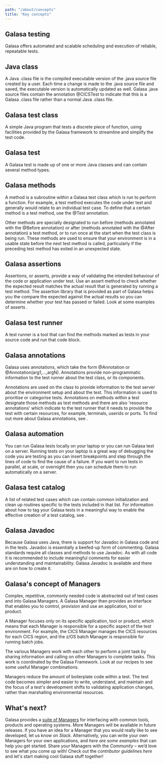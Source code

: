 ```yaml
---
path: "/about/concepts"
title: "Key concepts"
---
```

## Galasa testing
Galasa offers automated and scalable scheduling and execution of reliable, repeatable tests. 

## Java class
A Java .class file is the compiled executable version of the .java source file created by a user. Each time a change is made to the .java source file and saved, the executable version is automatically updated as well. Galasa .java source files contain the annotation @CICSTest to indicate that this is a Galasa .class file rather than a normal Java .class file.

## Galasa test class
A simple Java program that tests a discrete piece of function, using facilities provided by the Galasa framework to streamline and simplify the test code.

## Galasa test
A Galasa test is made up of one or more Java classes and can contain several method types. 

## Galasa methods
A method is a subroutine within a Galasa test class which is run to perform a function. For example, a test method executes the code under test and generally would relate to an individual test case. To define that a certain method is a test method, use the @Test annotation.

Other methods are specially designated to run before (methods annotated with the @Before annotation) or after (methods annotated with the @After annotation) a test method, or to run once at the start when the test class is being run. These methods are used to ensure that your environment is in a usable state before the next test method is called, particularly if the preceding test method has exited in an unexpected state. 

## Galasa assertions
Assertions, or asserts, provide a way of validating the intended behaviour of the code or application under test. Use an assert method to check whether the expected result matches the actual result that is generated by running a test method. The assertion library that is provided as part of Galasa helps you the compare the expected against the actual results so you can determine whether your test has passed or failed. Look at some examples of asserts <here>.
  
## Galasa test runner
A test runner is a tool that can find the methods marked as tests in your source code and run that code block. 
  
## Galasa annotations
Galasa uses annotations, which take the form @Annotation or @Annotation(arg1,...,argN). Annotations provide non-programmatic information to the test runner about the test class, or its components. 

Annotations are used on the class to provide information to the test server about the environment setup and about the test. This information is  used to prioritise or categorise tests. Annotations on methods within a test designate those methods as test methods and there are also 'resource annotations' which indicate to the test runner that it needs to provide the test with certain resources, for example, terminals, userids or ports. To find out more about Galasa annotations, see <here>.

## Galasa automation
You can run Galasa tests locally on your laptop or you can run Galasa test on a server. Running tests on your laptop is a great way of debugging the code you are testing as you can insert breakpoints and step through the lines of code to find the cause of a failure. If you want to run tests in parallel, at scale, or overnight then you can schedule them to run automatically on a server. 

## Galasa test catalog
A list of related test cases which can contain common initialization and clean up routines specific to the tests included in that list. For information about how to tag your Galasa tests in a meaningful way to enable the effective creation of a test catalog, see <xxx>.
  
## Galasa Javadoc  
Because  Galasa uses Java, there is support for Javadoc in Galasa code and in the tests. Javadoc is essentially a beefed-up form of commenting. Galasa standards require all classes and methods to use Javadoc. As with all code it is recommended to include meaningful comments for easier understanding and maintainability. Galasa Javadoc is available <here> and there are <guidelines> on how to create it.  

## Galasa's concept of Managers
Complex, repetitive, commonly needed code is abstracted out of test cases and into Galasa Managers. A Galasa Manager then provides an interface that enables you to control, provision and use an application, tool or product.

A Manager focuses only on its specific application, tool or product, which means that each Manager is responsible for a specific aspect of the test environment. For example, the CICS Manager manages the CICS resources for each CICS region, and the z/OS batch Manager is responsible for running batch jobs.

The various Managers work with each other to perform a joint task by sharing information and calling on other Managers to complete tasks. This work is coordinated by the Galasa Framework. Look at our recipes to see some useful Manager combinations.

Managers reduce the amount of boilerplate code within a test. The test code becomes simpler and easier to write, understand, and maintain and the focus of a test's development shifts to validating application changes, rather than marshalling environmental resources.


## What's next?
Galasa provides a [suite of Managers](../docs/reference/managers) for interfacing with common tools, products and operating systems. More Managers will be available in future releases. If you have an idea for a Manager that you would really like to see developed, let us know on _Slack_. Alternatively, you can write your own Managers for your own applications, and _here are some examples_ that can help you get started. Share your Managers with the _Community_ – we’d love to see what you come up with! Check out the _contributor guidelines here_ and let's start making cool Galasa stuff together!



